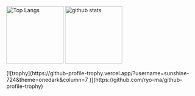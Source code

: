 <p align="left"> 
  <img alt="Top Langs" height="150px" src="https://github-readme-stats.vercel.app/api/top-langs/?username=sunshine-724&layout=compact&show_icons=true&theme=onedark" />
  <img alt="github stats" height="150px" src="https://github-readme-stats.vercel.app/api?username=sunshine-724&theme=onedark&show_icons=ture" />
</p>
[![trophy](https://github-profile-trophy.vercel.app/?username=sunshine-724&theme=onedark&column=7
)](https://github.com/ryo-ma/github-profile-trophy)




